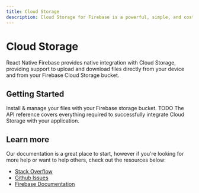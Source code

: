 ```yaml
---
title: Cloud Storage
description: Cloud Storage for Firebase is a powerful, simple, and cost-effective object storage service built for Google scale 
---
```


# Cloud Storage

React Native Firebase provides native integration with Cloud Storage, providing support to upload and download files
directly from your device and from your Firebase Cloud Storage bucket. 

<Youtube id="_tyjqozrEPY" />

## Getting Started

<Grid>
	<Block
		icon="cloud_queue"
		color="#ffc107"
		title="Quick Start"
		to="/quick-start"
	>
    Install & manage your files with your Firebase storage bucket.
	</Block>
	<Block
		icon="school"
		color="#4CAF50"
		title="Guides"
		version={false}
		to="/guides?tag=storage"
	>
	  TODO
	</Block>
  <Block
		icon="layers"
		color="#03A9F4"
		title="Reference"
		to="/reference"
	>
    The API reference covers everything required to successfully integrate Cloud Storage with your application.
	</Block>
</Grid>

## Learn more

Our documentation is a great place to start, however if you're looking for more help or want to help others, 
check out the resources below:

- [Stack Overflow](https://stackoverflow.com/questions/tagged/react-native-firebase-storage)
- [Github Issues](https://github.com/invertase/react-native-firebase/issues?utf8=%E2%9C%93&q=is%3Aissue+sort%3Aupdated-desc+label%3Astorage+)
- [Firebase Documentation](https://firebase.google.com/docs/storage?utm_source=invertase&utm_medium=react-native-firebase&utm_campaign=storage)
